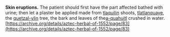 **Skin eruptions.** The patient should first have the part affected bathed with urine; then let a plaster be applied made from [tlaquilin](Tlaquilin.md) shoots, [tlatlanquaye](Tlatlanquaye.md), the [quetzal-ylin](Quetzal-ylin.md) tree, the bark and leaves of the[a-quahuitl](A-quahuitl.md) crushed in water.  
[https://archive.org/details/aztec-herbal-of-1552/page/83](https://archive.org/details/aztec-herbal-of-1552/page/83)  


